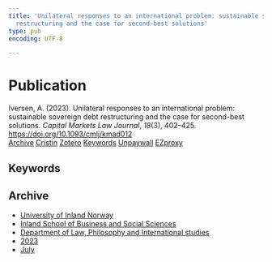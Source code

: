 ```yaml
---
title: 'Unilateral responses to an international problem: sustainable sovereign debt
  restructuring and the case for second-best solutions'
type: pub
encoding: UTF-8

---
```

<h1>Publication</h1>
<article id="csl-bib-container-A2VXJEV7" class="csl-bib-container">
  <div class="csl-bib-body"> <div class="csl-entry">Iversen, A. (2023). Unilateral responses to an international problem: sustainable sovereign debt restructuring and the case for second-best solutions. <i>Capital Markets Law Journal</i>, <i>18</i>(3), 402–425. <a href="https://doi.org/10.1093/cmlj/kmad012">https://doi.org/10.1093/cmlj/kmad012</a></div> </div>
  <div class="csl-bib-buttons">
    <a href="#taxonomy-article-A2VXJEV7" alt="archive" class="csl-bib-button">Archive</a>
    <a href="https://app.cristin.no/results/show.jsf?id=2163170" alt="Cristin" class="csl-bib-button">Cristin</a>
    <a href="http://zotero.org/groups/5881554/items/A2VXJEV7" alt="Zotero" class="csl-bib-button">Zotero</a>
    <a href="#keywords-article-A2VXJEV7" alt="keywords" class="csl-bib-button">Keywords</a>
    <a href="https://academic.oup.com/cmlj/article-pdf/18/3/402/51237082/kmad012.pdf" alt="Unpaywall" class="csl-bib-button">Unpaywall</a>
    <a href="https://academic.oup.com/cmlj/article-pdf/18/3/402/51237082/kmad012.pdf" alt="EZproxy" class="csl-bib-button">EZproxy</a>
  </div>
  <div id="csl-bib-meta-container-A2VXJEV7"></div>
</article>
<div id="csl-bib-meta-A2VXJEV7" class="csl-bib-meta">
  <article id="keywords-article-A2VXJEV7" class="keywords-article">
    <h1>Keywords</h1>
    
  </article>
  <article id="taxonomy-article-A2VXJEV7" class="taxonomy-article">
    <h1>Archive</h1>
    <ul>
      <li>
        <a href="/en/archive/?key=3DCRN523">University of Inland Norway</a>
      </li>
      <li>
        <a href="/en/archive/?key=DU8Q9LN9">Inland School of Business and Social Sciences</a>
      </li>
      <li>
        <a href="/en/archive/?key=ITYAG68H">Department of Law, Philosophy and International studies</a>
      </li>
      <li>
        <a href="/en/archive/?key=8Y35X54R">2023</a>
      </li>
      <li>
        <a href="/en/archive/?key=M2QETN3Q">July</a>
      </li>
    </ul>
  </article>
</div>
